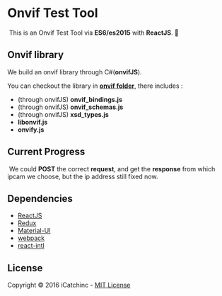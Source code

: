 # Onvif Test Tool

  This is an Onvif Test Tool via **ES6/es2015** with **ReactJS**. :movie_camera:

## Onvif library

  We build an onvif library through C#(**onvifJS**).
 
  You can checkout the library in [**onvif folder**](https://github.com/GeorgioWan/OnvifTestTool/tree/master/client/onvif), there includes :
 
 * (through onvifJS) **onvif_bindings.js**
 * (through onvifJS) **onvif_schemas.js**
 * (through onvifJS) **xsd_types.js**
 * **libonvif.js**
 * **onvify.js**
 
## Current Progress

  We could **POST** the correct **request**, and get the **response** from which ipcam we choose, but the ip address still fixed now.
 
## Dependencies

 * [ReactJS](https://facebook.github.io/react/)
 * [Redux](http://redux.js.org/)
 * [Material-UI](http://www.material-ui.com/)
 * [webpack](https://webpack.github.io/)
 * [react-intl](https://github.com/yahoo/react-intl)
 
## License

 Copyright © 2016 iCatchinc - [MIT License](https://github.com/GeorgioWan/OnvifTestTool/blob/master/License)
